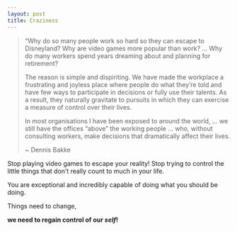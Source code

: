 ```yaml
---
layout: post
title: Craziness
---
```


> “Why do so many people work so hard so they can escape to Disneyland? Why are video games more popular than work? … Why do many workers spend years dreaming about and planning for retirement?
> 
> The reason is simple and dispiriting. We have made the workplace a frustrating and joyless place where people do what they’re told and have few ways to participate in decisions or fully use their talents. As a result, they naturally gravitate to pursuits in which they can exercise a measure of control over their lives.
> 
> In most organisations I have been exposed to around the world, … we still have the offices “above” the working people … who, without consulting workers, make decisions that dramatically affect their lives.
> 
> \~ Dennis Bakke

Stop playing video games to escape your reality! Stop trying to control the little things that don’t really count to much in your life.

You are exceptional and incredibly capable of doing what you should be doing.

Things need to change, 

**we need to regain control of our _self_!**